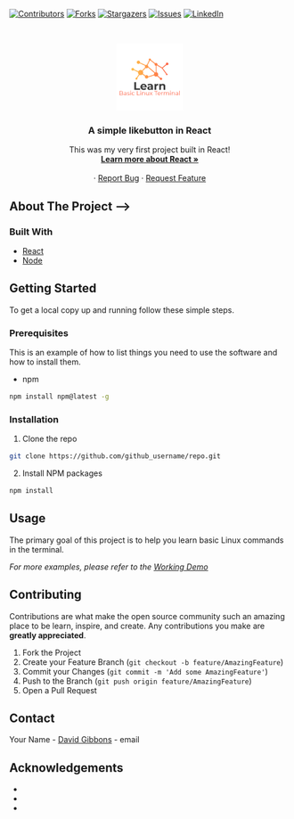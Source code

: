 <!--
*** Thanks for checking out this README Template. If you have a suggestion that would
*** make this better, please fork the repo and create a pull request or simply open
*** an issue with the tag "enhancement".
*** Thanks again! Now go create something AMAZING! :D
***
***
***
*** To avoid retyping too much info. Do a search and replace for the following:
*** github_username, repo, twitter_handle, email
-->

<!-- PROJECT SHIELDS -->
<!--
*** I'm using markdown "reference style" links for readability.
*** Reference links are enclosed in brackets [ ] instead of parentheses ( ).
*** See the bottom of this document for the declaration of the reference variables
*** for contributors-url, forks-url, etc. This is an optional, concise syntax you may use.
*** https://www.markdownguide.org/basic-syntax/#reference-style-links
-->

[![Contributors][contributors-shield]][contributors-url]
[![Forks][forks-shield]][forks-url]
[![Stargazers][stars-shield]][stars-url]
[![Issues][issues-shield]][issues-url]
[![LinkedIn][linkedin-shield]][linkedin-url]

<!-- PROJECT LOGO -->
<br />
<p align="center">
  <a href="https://github.com/imabp/LearnBasicLinuxTerminal">
    <img src="linuxlogo.png" alt="Logo" width="120" height="120">
  </a>

  <h3 align="center">A simple likebutton in React</h3>

  <p align="center">
    This was my very first project built in React!
    <br />
    <a href="https://reactjs.org/"><strong>Learn more about React »</strong></a>
    <br />
    <br />
    <!-- <a href="https://github.com/imabp/LearnBasicLinuxTerminal">View Demo</a> -->
    ·
    <a href="https://github.com/gibbonsdav/likebutton/issues">Report Bug</a>
    ·
    <a href="https://github.com/gibbonsdav/likebutton/issues">Request Feature</a>
  </p>
</p>

<!-- TABLE OF CONTENTS -->

<!-- ## Table of Contents

- [About the Project](#about-the-project)
  - [Built With](#built-with)
- [Getting Started](#getting-started)
  - [Prerequisites](#prerequisites)
  - [Installation](#installation)
- [Usage](#usage)
- [Roadmap](#roadmap)
- [Contributing](#contributing)
- [License](#license)
- [Contact](#contact)
- [Acknowledgements](#acknowledgements)

<!-- ABOUT THE PROJECT -->

## About The Project -->

<!-- Here's a blank template to get started:
**To avoid retyping too much info. Do a search and replace with your text editor for the following:**
`github_username`, `repo`, `twitter_handle`, `email` -->

### Built With

- [React](https://reactjs.org/)
- [Node](https://nodejs.org/en/)
<!-- - [Jquery](https://jquery.com/) -->

<!-- GETTING STARTED -->

## Getting Started

To get a local copy up and running follow these simple steps.

### Prerequisites

This is an example of how to list things you need to use the software and how to install them.

- npm

```sh
npm install npm@latest -g
```

### Installation

1. Clone the repo

```sh
git clone https://github.com/github_username/repo.git
```

2. Install NPM packages

```sh
npm install
```

<!-- USAGE EXAMPLES -->

## Usage

The primary goal of this project is to help you learn basic Linux commands in the terminal.

_For more examples, please refer to the [Working Demo](https://example.com)_

<!-- ROADMAP -->

<!-- ## Roadmap

See the [open issues](https://github.com/imabp/LearnBasicLinuxTerminal/issues) for a list of proposed features (and known issues). -->

<!-- CONTRIBUTING -->

## Contributing

Contributions are what make the open source community such an amazing place to be learn, inspire, and create. Any contributions you make are **greatly appreciated**.

1. Fork the Project
2. Create your Feature Branch (`git checkout -b feature/AmazingFeature`)
3. Commit your Changes (`git commit -m 'Add some AmazingFeature'`)
4. Push to the Branch (`git push origin feature/AmazingFeature`)
5. Open a Pull Request

<!-- CONTACT -->

## Contact

Your Name - [David Gibbons](https://www.linkedin.com/in/david-gibbons-lv/) - email

<!-- ACKNOWLEDGEMENTS -->

## Acknowledgements

- []()
- []()
- []()

<!-- MARKDOWN LINKS & IMAGES -->
<!-- https://www.markdownguide.org/basic-syntax/#reference-style-links -->

[contributors-shield]: https://img.shields.io/github/contributors/imabp/LearnBasicLinuxTerminal.svg?style=flat-square
[contributors-url]: https://github.com/imabp/LearnBasicLinuxTerminal/graphs/contributors
[forks-shield]: https://img.shields.io/github/forks/imabp/LearnBasicLinuxTerminal.svg?style=flat-square
[forks-url]: https://github.com/imabp/LearnBasicLinuxTerminal/network/members
[stars-shield]: https://img.shields.io/github/stars/imabp/LearnBasicLinuxTerminal.svg?style=flat-square
[stars-url]: https://github.com/imabp/LearnBasicLinuxTerminal/stargazers
[issues-shield]: https://img.shields.io/github/issues/othneildrew/Best-README-Template.svg?style=flat-square
[issues-url]: https://github.com/imabp/LearnBasicLinuxTerminal/issues
[linkedin-shield]: https://img.shields.io/badge/-LinkedIn-black.svg?style=flat-square&logo=linkedin&colorB=555
[linkedin-url]: https://linkedin.com/
[product-screenshot]: images/screenshot.png
